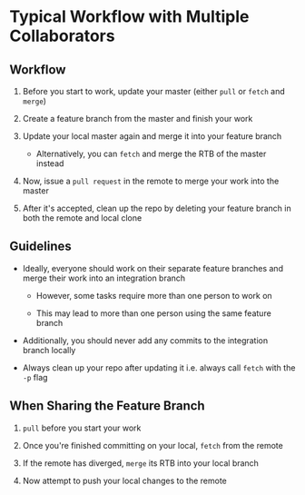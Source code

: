 # Typical Workflow with Multiple Collaborators

## Workflow

1. Before you start to work, update your master (either ```pull``` or ```fetch```
and ```merge```)

2. Create a feature branch from the master and finish your work

3. Update your local master again and merge it into your feature branch

    - Alternatively, you can ```fetch``` and merge the RTB of the master instead

4. Now, issue a ```pull request``` in the remote to merge your work into the master

5. After it's accepted, clean up the repo by deleting your feature branch in both
the remote and local clone

## Guidelines

- Ideally, everyone should work on their separate feature branches and merge
their work into an integration branch

  - However, some tasks require more than one person to work on

  - This may lead to more than one person using the same feature branch

- Additionally, you should never add any commits to the integration branch locally

- Always clean up your repo after updating it i.e. always call ```fetch``` with
the ```-p``` flag

## When Sharing the Feature Branch

1. ```pull``` before you start your work

2. Once you're finished committing on your local, ```fetch``` from the remote

3. If the remote has diverged, ```merge``` its RTB into your local branch

4. Now attempt to push your local changes to the remote
